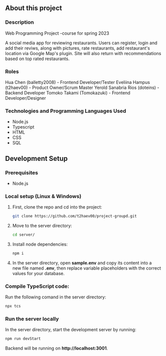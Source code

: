 ## About this project

### Description
Web Programming Project -course for spring 2023

A social media app for reviewing restaurants. Users can register, login and add their reviws, along with pictures, rate restaurants, add restaurant's location via Google Map's plugin. Site will also return with recommendations based on top rated restaurants.

### Roles
Hua Chen (balletty2008) - Frontend Developer/Tester
Eveliina Hampus (t2haev00) - Product Owner/Scrum Master
Yerold Sanabria Rios (doteins) - Backend Developer
Tomoko Takami (Tomokazuki) - Frontend Developer/Designer

### Technologies and Programming Languages Used
- Node.js
- Typescript
- HTML
- CSS
- SQL


## Development Setup

### Prerequisites
- Node.js

### Local setup (Linux & Windows)

1. First, clone the repo and cd into the project:
   ```sh
   git clone https://github.com/t2haev00/project-groupd.git
   ```
   
2. Move to the server directory:
   ```sh
   cd server/
   ```
   
3. Install node dependencies:
   ```sh
   npm i
   ```
   
4. In the server directory, open **sample.env** and copy its content into a new file named **.env**, then replace variable placeholders with the correct values for your database.

### Compile TypeScript code:
Run the following comand in the server directory:
   ```sh
   npx tcs
   ```
  
### Run the server locally
In the server directory, start the development server by running:
   ```sh
   npm run devStart
   ```
Backend will be running on **http://localhost:3001**.
